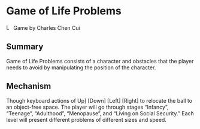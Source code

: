# Game of Life Problems
<img src="https://imgur.com/1MgsANj.png" alt="Logo" width="15"/> <span> Game by Charles Chen Cui </span>

## Summary
Game of Life Problems consists of a character and obstacles that the player needs to avoid by manipulating the position of the character.

## Mechanism
Though keyboard actions of Up] [Down] [Left] [Right] to relocate the ball to an object-free space. The player will go through stages “Infancy”, “Teenage”, “Adulthood”,  “Menopause”, and “Living on Social Security.” Each level will present different problems of different sizes and speed.
